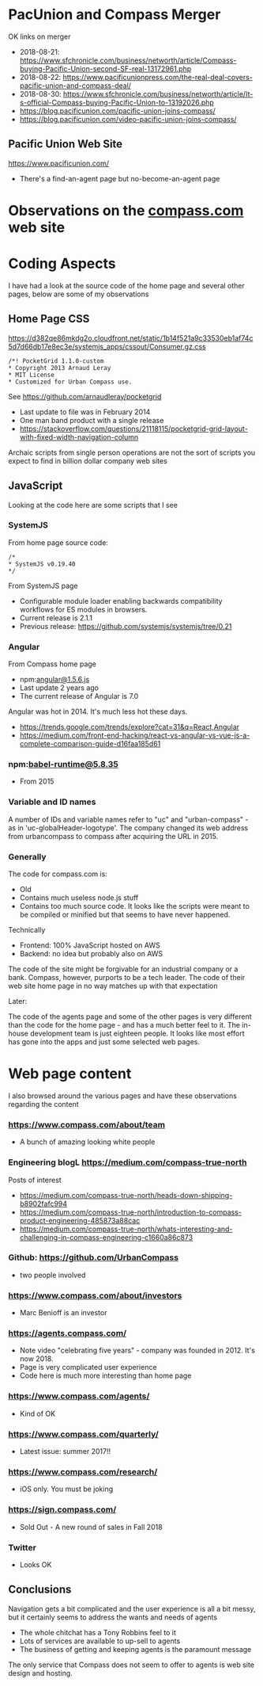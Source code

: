 
# PacUnion and Compass Merger

OK links on merger
* 2018-08-21: https://www.sfchronicle.com/business/networth/article/Compass-buying-Pacific-Union-second-SF-real-13172961.php
* 2018-08-22: https://www.pacificunionpress.com/the-real-deal-covers-pacific-union-and-compass-deal/
* 2018-08-30: https://www.sfchronicle.com/business/networth/article/It-s-official-Compass-buying-Pacific-Union-to-13192026.php
* https://blog.pacificunion.com/pacific-union-joins-compass/
* https://blog.pacificunion.com/video-pacific-union-joins-compass/


## Pacific Union Web Site

https://www.pacificunion.com/

* There's a find-an-agent page but no-become-an-agent page



# Observations on the [compass.com]( https://compas.com ) web site


# Coding Aspects

I have had a look at the source code of the home page and several other pages, below are some of my observations


## Home Page CSS

https://d382qe86mkdg2o.cloudfront.net/static/1b14f521a9c33530eb1af74c5d7d66db17e8ec3e/systemjs_apps/cssout/Consumer.gz.css

	/*! PocketGrid 1.1.0-custom
	* Copyright 2013 Arnaud Leray
	* MIT License
	* Customized for Urban Compass use.

See https://github.com/arnaudleray/pocketgrid

* Last update to file was in February 2014
* One man band product with a single release
* https://stackoverflow.com/questions/21118115/pocketgrid-grid-layout-with-fixed-width-navigation-column

Archaic scripts from single person operations are not the sort of scripts you expect to find in billion dollar company web sites



## JavaScript

Looking at the code here are some scripts that I see

### SystemJS

From home page source code:

	/*
	* SystemJS v0.19.40
	*/

From SystemJS page

* Configurable module loader enabling backwards compatibility workflows for ES modules in browsers.
* Current release is 2.1.1
* Previous release: https://github.com/systemjs/systemjs/tree/0.21


### Angular

From Compass home page

* npm:angular@1.5.6.js
* Last update 2 years ago
* The current release of Angular is 7.0

Angular was hot in 2014.  It's much less hot these days.

* https://trends.google.com/trends/explore?cat=31&q=React,Angular
* https://medium.com/front-end-hacking/react-vs-angular-vs-vue-js-a-complete-comparison-guide-d16faa185d61


### npm:babel-runtime@5.8.35
* From 2015

### Variable and ID names

A number of IDs and variable names refer to "uc" and "urban-compass" - as in 'uc-globalHeader-logotype'.
The company changed its web address from urbancompass to compass after acquiring the URL in 2015.

### Generally

The code for compass.com is:

* Old
* Contains much useless node.js stuff
* Contains too much source code. It looks like the scripts were meant to be compiled or minified but that seems to have never happened.

Technically
* Frontend: 100% JavaScript hosted on AWS
* Backend: no idea but probably also on AWS

The code of the site might be forgivable for an industrial company or a bank.
Compass, however, purports to be a tech leader. The code of their web site home page in no way matches up with that expectation

Later:

The code of the agents page and some of the other pages is very different than the code for the home page - and has a much better feel to it. The in-house development team is just eighteen people. It looks like most effort has gone into the apps and just some selected web pages.



# Web page content

I also browsed around the various pages and have these observations regarding the content

### https://www.compass.com/about/team

* A bunch of amazing looking white people

### Engineering blogL  https://medium.com/compass-true-north

Posts of interest
* https://medium.com/compass-true-north/heads-down-shipping-b8902fafc994
* https://medium.com/compass-true-north/introduction-to-compass-product-engineering-485873a88cac
* https://medium.com/compass-true-north/whats-interesting-and-challenging-in-compass-engineering-c1660a86c873


### Github: https://github.com/UrbanCompass

* two people involved



### https://www.compass.com/about/investors

* Marc Benioff is an investor


### https://agents.compass.com/

* Note video "celebrating five years" - company was founded in 2012. It's now 2018.
* Page is very complicated user experience
* Code here is much more interesting than home page


### https://www.compass.com/agents/

* Kind of OK


### https://www.compass.com/quarterly/

* Latest issue: summer 2017!!


### https://www.compass.com/research/

* iOS only. You must be joking


### https://sign.compass.com/

* Sold Out - A new round of sales in Fall 2018

### Twitter

* Looks OK

## Conclusions

Navigation gets a bit complicated and the user experience is all a bit messy, but it certainly seems to address the wants and needs of agents
* The whole chitchat has a Tony Robbins feel to it
* Lots of services are available to up-sell to agents
* The business of getting and keeping agents is the paramount message

The only service that Compass does not seem to offer to agents is web site design and hosting.





